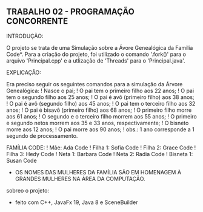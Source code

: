 ## TRABALHO 02 - PROGRAMAÇÃO CONCORRENTE

INTRODUÇÃO:

  O projeto se trata de uma Simulação sobre a Ávore Genealógica da Familia Code*.
  Para a criação do projeto, foi utilizado o comando '.fork()' para o arquivo 'Principal.cpp' e a utlização de 'Threads' para o 'Principal.java'.


EXPLICAÇÃO:

 Era preciso seguir os seguintes comandos para a simulação da Árvore Genealógica:
! Nasce o pai;
! O pai tem o primeiro filho aos 22 anos;
! O pai tem o segundo filho aos 25 anos;
! O pai é avô (primeiro filho) aos 38 anos;
! O pai é avô (segundo filho) aos 45 anos;
! O pai tem o terceiro filho aos 32 anos;
! O pai é bisavô (primeiro filho) aos 68 anos;
! O primeiro filho morre aos 61 anos;
! O segundo e o terceiro filho morrem aos 55 anos;
! O primeiro e segundo netos morrem aos 35 e 33 anos, respectivamente;
! O bisneto morre aos 12 anos;
! O pai morre aos 90 anos;
! obs.: 1 ano corresponde a 1 segundo de processamento.

FAMÍLIA CODE:
! Mãe: Ada Code
! Filha 1: Sofia Code
! Filha 2: Grace Code
! Filha 3: Hedy Code
! Neta 1: Barbara Code
! Neta 2: Radia Code
! Bisneta 1: Susan Code
* OS NOMES DAS MULHERES DA FAMÍLIA SÃO EM HOMENAGEM À GRANDES MULHERES NA ÁREA DA COMPUTAÇÃO.

sobreo o projeto:
- feito com C++, JavaFx 19, Java 8 e SceneBuilder
